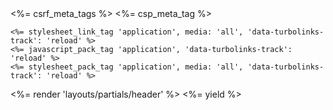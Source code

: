 <!DOCTYPE html>
<html>
  <head>
    <title>ShopOnline</title>
    <meta name="viewport" content="width=device-width,initial-scale=1">
    <%= csrf_meta_tags %>
    <%= csp_meta_tag %>

    <%= stylesheet_link_tag 'application', media: 'all', 'data-turbolinks-track': 'reload' %>
    <%= javascript_pack_tag 'application', 'data-turbolinks-track': 'reload' %>
    <%= stylesheet_pack_tag 'application', media: 'all', 'data-turbolinks-track': 'reload' %>
  </head>

  <body>
  <%= render 'layouts/partials/header' %>
    <%= yield %>
  </body>
</html>
